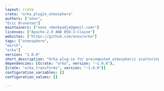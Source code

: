 ```yaml
---
layout: crate
crate: "orka_plugin_atmosphere"
authors: ["onox",
"Eric Bruneton"]
maintainers: ["onox <denkpadje@gmail.com>"]
licenses: ["Apache-2.0 AND BSD-3-Clause"]
websites: ["https://github.com/onox/orka"]
tags: ["atmosphere",
"earth",
"orka"]
version: "1.0.0"
short_description: "Orka plug-in for precomputed atmospheric scattering"
dependencies: [{crate: "orka", version: "~1.0.0"},
{crate: "orka_transforms", version: "~1.0.0"}]
configuration_variables: []
configuration_values: []

---
```



